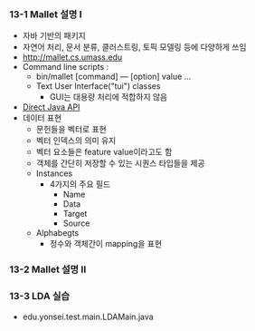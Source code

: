 ### 13-1 Mallet 설명 I

+ 자바 기반의 패키지
+ 자연어 처리, 문서 분류, 클러스트링, 토픽 모델링 등에 다양하게 쓰임
+ http://mallet.cs.umass.edu
+ Command line scripts :
  + bin/mallet [command] — [option] value ...
  + Text User Interface("tui") classes
    + GUI는 대용량 처리에 적합하지 않음
+ [Direct Java API](http://mallet.cs.umass.edu/api)
+ 데이터 표현
  + 문헌들을 벡터로 표현
  + 벡터 인덱스의 의미 유지
  + 벡터 요소들은 feature value이라고도 함
  + 객체를 간단히 저장할 수 있는 시퀀스 타입들을 제공
  + Instances
    + 4가지의 주요 필드
      + Name
      + Data
      + Target
      + Source
  + Alphabegts
    + 정수와 객체간이 mapping을 표현

### 13-2 Mallet 설명 II

### 13-3 LDA 실습

+ edu.yonsei.test.main.LDAMain.java



